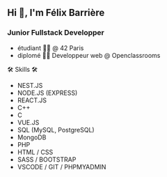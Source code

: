 ## Hi 👋, I'm Félix Barrière

### Junior Fullstack Developper


*	étudiant 🧑‍🎓 @ 42 Paris
*	diplomé 👨‍🎓 Developpeur web @ Openclassrooms


🛠 Skills 🛠
*	NEST.JS
*	NODE.JS (EXPRESS)
*	REACT.JS
*	C++
*	C
*	VUE.JS
*	SQL (MySQL, PostgreSQL)
*	MongoDB
*	PHP
*	HTML / CSS
*	SASS / BOOTSTRAP
*	VSCODE / GIT / PHPMYADMIN


